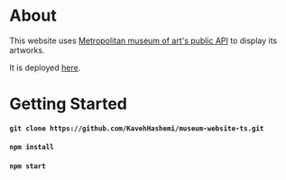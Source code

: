 # About

This website uses [Metropolitan museum of art's public API](https://metmuseum.github.io/) to display its artworks.

It is deployed [here](https://metropolitan-museum.netlify.app/).


# Getting Started
#### `git clone https://github.com/KavehHashemi/museum-website-ts.git`

#### `npm install`

#### `npm start`

